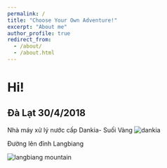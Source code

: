 ```yaml
---
permalink: /
title: "Choose Your Own Adventure!"
excerpt: "About me"
author_profile: true
redirect_from: 
  - /about/
  - /about.html
---
```

Hi!
======

Đà Lạt 30/4/2018
---
Nhà máy xử lý nước cấp Dankia- Suối Vàng
![dankia](https://instagram.fsgn5-1.fna.fbcdn.net/vp/5ed6bc4a0f6387e7826ab185427ce120/5CC520AD/t51.2885-15/sh0.08/e35/s640x640/34068674_375609009589045_8691861218270380032_n.jpg?_nc_ht=instagram.fsgn5-1.fna.fbcdn.net)


Đường lên đỉnh Langbiang

![langbiang mountain](https://instagram.fsgn2-2.fna.fbcdn.net/vp/00f9cfb4d582b25ada0c0d1fe293e96b/5CBD0759/t51.2885-15/sh0.08/e35/s640x640/33546092_176208343067021_6103670207228674048_n.jpg?_nc_ht=instagram.fsgn2-2.fna.fbcdn.net)


